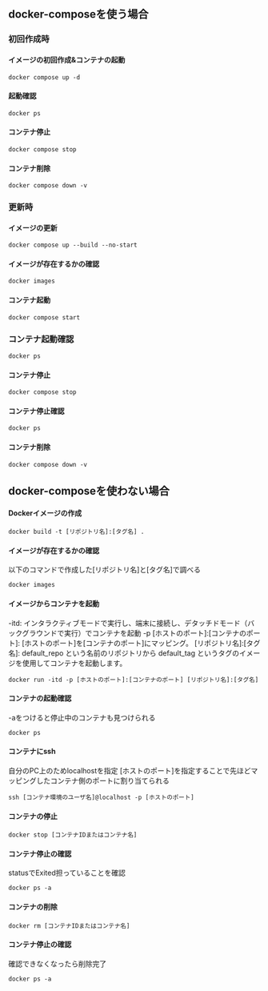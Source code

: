 ## docker-composeを使う場合
### 初回作成時
#### イメージの初回作成&コンテナの起動
```
docker compose up -d
```

#### 起動確認
```
docker ps
```

#### コンテナ停止
```
docker compose stop
```

#### コンテナ削除
```
docker compose down -v
```

### 更新時
#### イメージの更新
```
docker compose up --build --no-start
```

#### イメージが存在するかの確認
```
docker images
```
#### コンテナ起動
```
docker compose start
```

### コンテナ起動確認
```
docker ps
```

#### コンテナ停止
```
docker compose stop
```

#### コンテナ停止確認
```
docker ps
```

#### コンテナ削除
```
docker compose down -v
```

## docker-composeを使わない場合
#### Dockerイメージの作成
```
docker build -t [リポジトリ名]:[タグ名] .
```

#### イメージが存在するかの確認
以下のコマンドで作成した[リポジトリ名]と[タグ名]で調べる
```
docker images
```

#### イメージからコンテナを起動
-itd: インタラクティブモードで実行し、端末に接続し、デタッチドモード（バックグラウンドで実行）でコンテナを起動
-p [ホストのポート]:[コンテナのポート]: [ホストのポート]を[コンテナのポート]にマッピング。
[リポジトリ名]:[タグ名]: default_repo という名前のリポジトリから default_tag というタグのイメージを使用してコンテナを起動します。
```
docker run -itd -p [ホストのポート]:[コンテナのポート] [リポジトリ名]:[タグ名]
```

#### コンテナの起動確認
-aをつけると停止中のコンテナも見つけられる
```
docker ps
```

#### コンテナにssh
自分のPC上のためlocalhostを指定
[ホストのポート]を指定することで先ほどマッピングしたコンテナ側のポートに割り当てられる
```
ssh [コンテナ環境のユーザ名]@localhost -p [ホストのポート]
```

#### コンテナの停止
```
docker stop [コンテナIDまたはコンテナ名]
```

#### コンテナ停止の確認
statusでExited担っていることを確認
```
docker ps -a
```

#### コンテナの削除
```
docker rm [コンテナIDまたはコンテナ名]
```

#### コンテナ停止の確認
確認できなくなったら削除完了
```
docker ps -a
```
